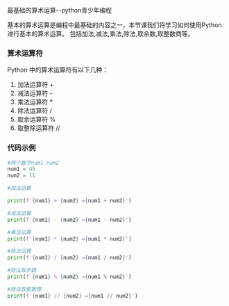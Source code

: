 最基础的算术运算--python青少年编程

基本的算术运算是编程中最基础的内容之一，本节课我们将学习如何使用Python进行基本的算术运算。
包括加法,减法,乘法,除法,取余数,取整数商等。

### 算术运算符

Python 中的算术运算符有以下几种：

1. 加法运算符 +
2. 减法运算符 -
3. 乘法运算符 *
4. 除法运算符 /
5. 取余运算符 %
6. 取整除运算符 //

### 代码示例

```python
#两个数字num1 num2
num1 = 45
num2 = 11

#加法运算 

print(f'{num1} + {num2} ={num1 + num2}')

#减法运算
print(f'{num1} - {num2} ={num1 - num2}')

#乘法运算
print(f'{num1} * {num2} ={num1 * num2}')

#除法运算
print(f'{num1} / {num2} ={num1 / num2}')

#除法取余数
print(f'{num1} % {num2} ={num1 % num2}')

#除法取整数商
print(f'{num1} // {num2} ={num1 // num2}')  
```
